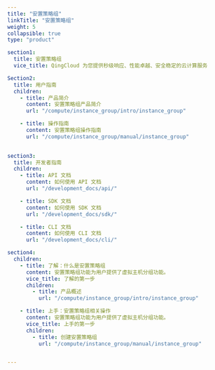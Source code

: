 ```yaml
---
title: "安置策略组"
linkTitle: "安置策略组"
weight: 5
collapsible: true
type: "product"

section1:
  title: 安置策略组
  vice_title: QingCloud 为您提供秒级响应、性能卓越、安全稳定的云计算服务

Section2:
  title: 用户指南
  children:
    - title: 产品简介
      content: 安置策略组产品简介
      url: "/compute/instance_group/intro/instance_group"

    - title: 操作指南
      content: 安置策略组操作指南
      url: "/compute/instance_group/manual/instance_group"
    

section3:
  title: 开发者指南
  children:
    - title: API 文档
      content: 如何使用 API 文档
      url: "/development_docs/api/"

    - title: SDK 文档
      content: 如何使用 SDK 文档
      url: "/development_docs/sdk/"

    - title: CLI 文档
      content: 如何使用 CLI 文档
      url: "/development_docs/cli/"

section4:
  children:
    - title: 了解：什么是安置策略组
      content: 安置策略组功能为用户提供了虚拟主机分组功能。
      vice_title: 了解的第一步
      children:
        - title: 产品概述
          url: "/compute/instance_group/intro/instance_group"

    - title: 上手：安置策略组相关操作
      content: 安置策略组功能为用户提供了虚拟主机分组功能。
      vice_title: 上手的第一步
      children: 
        - title: 创建安置策略组
          url: "/compute/instance_group/manual/instance_group"


---
```



<!-- type: "product" 这个参数表明这是一个产品index页面 -->
<!-- section1 为产品index页面 主标题 副标题 video  video_img为视频图片  -->
<!-- section2 为产品index页面 第一个大块的用户文档配置  -->
<!-- section3 为产品index页面 第二个大块的开发者文档配置  -->
<!-- section4 为产品index页面 第三个大块的学习路径配置  -->